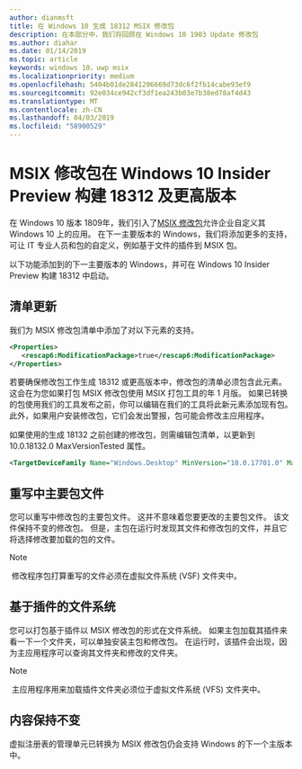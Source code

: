 ```yaml
---
author: dianmsft
title: 在 Windows 10 生成 18312 MSIX 修改包
description: 在本部分中，我们将回顾在 Windows 10 1903 Update 修改包
ms.author: diahar
ms.date: 01/14/2019
ms.topic: article
keywords: windows 10，uwp msix
ms.localizationpriority: medium
ms.openlocfilehash: 5404b01de2841206669d73dc6f2fb14cabe93ef9
ms.sourcegitcommit: 92e034ce942cf3df1ea243b03e7b38ed78af4d43
ms.translationtype: MT
ms.contentlocale: zh-CN
ms.lasthandoff: 04/03/2019
ms.locfileid: "58900529"
---
```

# <a name="msix-modification-packages-on-windows-10-insider-preview-build-18312-and-later"></a>MSIX 修改包在 Windows 10 Insider Preview 构建 18312 及更高版本 
在 Windows 10 版本 1809年，我们引入了[MSIX 修改包](modification-packages.md)允许企业自定义其 Windows 10 上的应用。 在下一主要版本的 Windows，我们将添加更多的支持，可让 IT 专业人员和包的自定义，例如基于文件的插件到 MSIX 包。 

以下功能添加到的下一主要版本的 Windows，并可在 Windows 10 Insider Preview 构建 18312 中启动。

## <a name="manifest-update"></a>清单更新
我们为 MSIX 修改包清单中添加了对以下元素的支持。

```xml
<Properties>
   <rescap6:ModificationPackage>true</rescap6:ModificationPackage>
</Properties>
```

若要确保修改包工作生成 18312 或更高版本中，修改包的清单必须包含此元素。 这会在为您如果打包 MSIX 修改包使用 MSIX 打包工具的年 1 月版。 如果已转换的包使用我们的工具发布之前，你可以编辑在我们的工具将此新元素添加现有包。 此外，如果用户安装修改包，它们会发出警报，包可能会修改主应用程序。

如果使用的生成 18132 之前创建的修改包，则需编辑包清单，以更新到 10.0.18132.0 MaxVersionTested 属性。

```xml
<TargetDeviceFamily Name="Windows.Desktop" MinVersion="10.0.17701.0" MaxVersionTested="10.0.18132.0" />
```

## <a name="overriding-a-file-in-the-main-package"></a>重写中主要包文件
您可以重写中修改包的主要包文件。 这并不意味着您要更改的主要包文件。 该文件保持不变的修改包。 但是，主包在运行时发现其文件和修改包的文件，并且它将选择修改要加载的包的文件。 

> [!NOTE]
> 修改程序包打算重写的文件必须在虚拟文件系统 (VSF) 文件夹中。 

## <a name="file-system-based-plug-in"></a>基于插件的文件系统
您可以打包基于插件以 MSIX 修改包的形式在文件系统。 如果主包加载其插件来看一下一个文件夹，可以单独安装主包和修改包。 在运行时，该插件会出现，因为主应用程序可以查询其文件夹和修改的文件夹。 

> [!NOTE]
> 主应用程序用来加载插件文件夹必须位于虚拟文件系统 (VFS) 文件夹中。  

## <a name="what-remains-the-same"></a>内容保持不变
虚拟注册表的管理单元已转换为 MSIX 修改包仍会支持 Windows 的下一个主版本中。 

